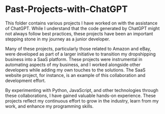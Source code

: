 # Past-Projects-with-ChatGPT

This folder contains various projects I have worked on with the assistance of ChatGPT. While I understand that the code generated by ChatGPT might not always follow best practices, these projects have been an important stepping stone in my journey as a junior developer.

Many of these projects, particularly those related to Amazon and eBay, were developed as part of a larger initiative to transition my dropshipping business into a SaaS platform. These projects were instrumental in automating aspects of my business, and I worked alongside other developers while adding my own touches to the solutions. The SaaS website project, for instance, is an example of this collaboration and development effort.

By experimenting with Python, JavaScript, and other technologies through these collaborations, I have gained valuable hands-on experience. These projects reflect my continuous effort to grow in the industry, learn from my work, and enhance my programming skills.
